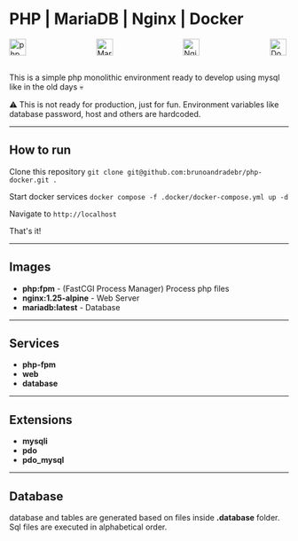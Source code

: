 # PHP | MariaDB | Nginx | Docker

<div style="display:flex; align-items: center; justify-content: space-between; max-width: 500px;">
	<img width="30" src="https://user-images.githubusercontent.com/25181517/183570228-6a040b9f-3ddf-47a2-a201-743121dac664.png" alt="php" title="php"/>
	<img width="30" src="https://github.com/marwin1991/profile-technology-icons/assets/136815194/3c698a4f-84e4-4849-a900-476b14311634" alt="MariaDB" title="MariaDB"/>
	<img width="30" src="https://user-images.githubusercontent.com/25181517/183345125-9a7cd2e6-6ad6-436f-8490-44c903bef84c.png" alt="Nginx" title="Nginx"/></code>
	<img width="30" src="https://user-images.githubusercontent.com/25181517/117207330-263ba280-adf4-11eb-9b97-0ac5b40bc3be.png" alt="Docker" title="Docker"/>
</div>

<br/>

This is a simple php monolithic environment ready to develop using mysql like in the old days 💀

⚠️ This is not ready for production, just for fun. Environment variables like database password, host and others are hardcoded.

<hr>

## How to run

Clone this repository
`git clone git@github.com:brunoandradebr/php-docker.git .`

Start docker services
`docker compose -f .docker/docker-compose.yml up -d`

Navigate to
`http://localhost`

That's it!

<hr>

## Images

- **php:fpm** - (FastCGI Process Manager) Process php files
- **nginx:1.25-alpine** - Web Server
- **mariadb:latest** - Database

<hr>

## Services

- **php-fpm**
- **web**
- **database**

<hr>

## Extensions

- **mysqli**
- **pdo**
- **pdo_mysql**

<hr>

## Database

database and tables are generated based on files inside **.database** folder. Sql files are executed in alphabetical order.
